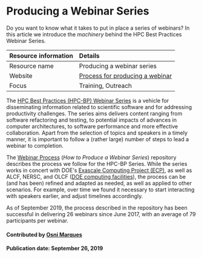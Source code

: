# Producing a Webinar Series

Do you want to know what it takes to put in place a series of webinars? 
In this article we introduce the *machinery* behind the 
HPC Best Practices Webinar Series.

Resource information | Details 
:--- | :--- 
Resource name | Producing a webinar series
Website | [Process for producing a webinar](https://github.com/betterscientificsoftware/Webinar-Process)
Focus | Training, Outreach

The [HPC Best Practices (HPC-BP) Webinar Series](https://ideas-productivity.org/events/hpc-best-practices-webinars)
is a vehicle for disseminating information related to scientific software and for addressing productivity challenges. The 
series aims delivers content ranging from software refactoring and testing, to potential impacts of advances in computer 
architectures, to software performance and more effective collaboration. Apart from the selection of topics and speakers in a timely manner, 
it is important to follow a (rather large) number of steps to lead a webinar to completion.

The [Webinar Process](https://github.com/betterscientificsoftware/Webinar-Process) (*How to Produce a Webinar Series*) 
repository describes the process we follow for the HPC-BP Series. While the series works in concert with
DOE's [Exascale Computing Project (ECP)](https://www.exascaleproject.org), as well as ALCF, NERSC, and OLCF ([DOE computing facilities](https://bssw.io/communities/community-of-supercomputer-facilities-and-their-users)), the process can be 
(and has been) refined and adapted as needed, as well as applied to other scenarios. For example, over time we 
found it necessary to start interacting with speakers earlier, and adjust timelines accordingly.

As of September 2019, the process described in the repository has been successful in delivering 26 webinars since June 2017, with an average of 79 participants per webinar.

#### Contributed by [Osni Marques](http://github.com/oamarques)

#### Publication date: September 26, 2019

<!---
Publish: yes
RSS update: 2019-09-26
Categories: collaboration
Topics: online learning
Tags:
Level: 2
Prerequisites: defaults
Aggregate: none
--->
